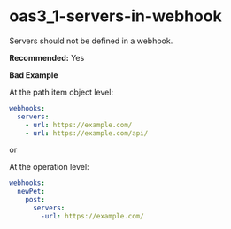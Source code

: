 # oas3_1-servers-in-webhook

Servers should not be defined in a webhook.

**Recommended:** Yes

**Bad Example**

At the path item object level:

```yaml
webhooks:
  servers:
    - url: https://example.com/
    - url: https://example.com/api/
```

or

At the operation level:

```yaml
webhooks:
  newPet:
    post:
      servers:
        -url: https://example.com/
```

